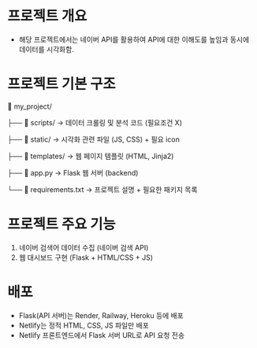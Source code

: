 # 프로젝트 개요
- 해당 프로젝트에서는 네이버 API를 활용하여 API에 대한 이해도를 높임과 동시에 데이터를 시각화함.

# 프로젝트 기본 구조
📂 my_project/

├── 📁 scripts/ → 데이터 크롤링 및 분석 코드 (필요조건 X)

├── 📁 static/ → 시각화 관련 파일 (JS, CSS) + 필요 icon

├── 📁 templates/ → 웹 페이지 템플릿 (HTML, Jinja2)

├── 📄 app.py → Flask 웹 서버 (backend)

└── 📄 requirements.txt → 프로젝트 설명 + 필요한 패키지 목록

# 프로젝트 주요 기능
1. 네이버 검색어 데이터 수집 (네이버 검색 API)  
2. 웹 대시보드 구현 (Flask + HTML/CSS + JS)  

# 배포
- Flask(API 서버)는 Render, Railway, Heroku 등에 배포  
- Netlify는 정적 HTML, CSS, JS 파일만 배포  
- Netlify 프론트엔드에서 Flask 서버 URL로 API 요청 전송  
